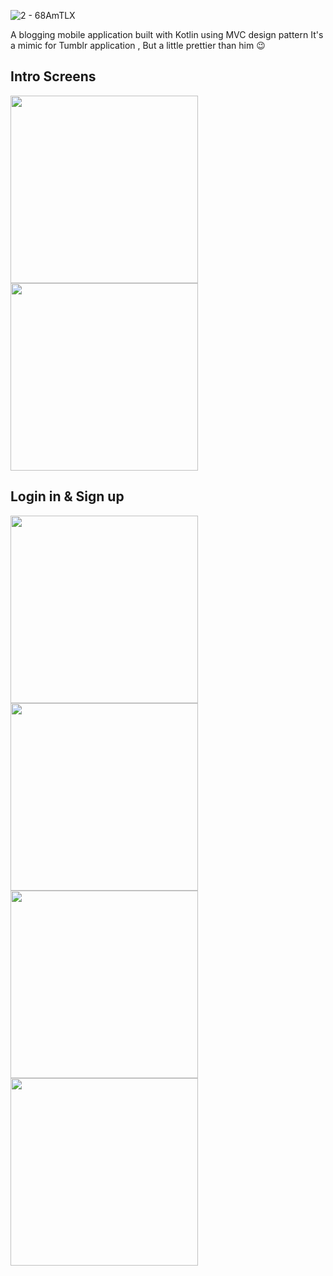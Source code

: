 ![2 - 68AmTLX](https://user-images.githubusercontent.com/57008633/148848532-7c106c7d-79e8-4651-b418-f84847825274.png) <br />

A blogging mobile application built with Kotlin using MVC design pattern 
It's a mimic for Tumblr application , But a little prettier than him 😉

## Intro Screens
<img align="center" src="https://user-images.githubusercontent.com/57008633/148849169-ff9c40e4-d0f8-4acf-b5fa-87d7036868e0.jpeg" width= 300/>
  </br>
<img align="center" src="https://user-images.githubusercontent.com/57008633/148849157-5584be72-0bcf-4801-88a1-b7af61125b21.jpeg" width= 300/>
  </br>

## Login in & Sign up
<img align="center" src="https://user-images.githubusercontent.com/57008633/148849471-965df45c-3cb7-4b27-a263-784c3118605e.jpeg" width= 300/>
  </br>
<img align="center" src="(https://user-images.githubusercontent.com/57008633/148849487-44f26697-b5f2-46fa-a6b2-caf9e7193caf.jpeg" width= 300/>
</br>
<img align="center" src="(https://user-images.githubusercontent.com/57008633/148849491-a860a263-2f87-4e66-94f3-3d496baf0040.jpeg" width= 300/>
</br>
<img align="center" src="(https://user-images.githubusercontent.com/57008633/148849495-c82f3f52-96de-484f-aef8-5db1a6450cbf.jpeg" width= 300/>
</br>

